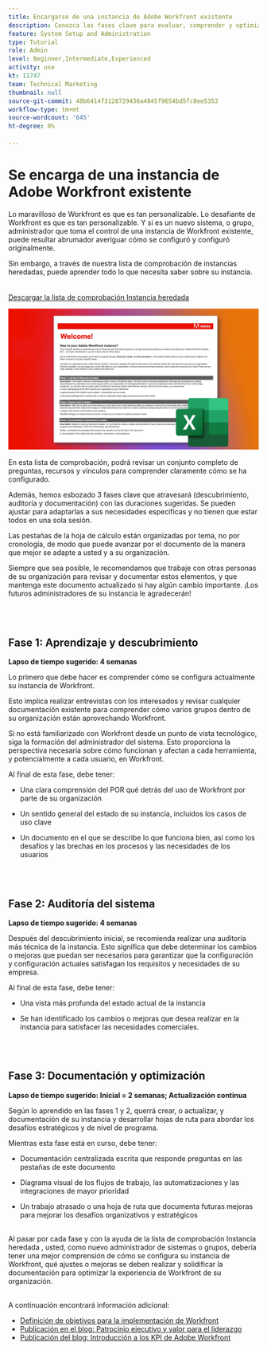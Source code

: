 ```yaml
---
title: Encargarse de una instancia de Adobe Workfront existente
description: Conozca las fases clave para evaluar, comprender y optimizar su instancia de Workfront como un nuevo administrador de sistemas o grupos.
feature: System Setup and Administration
type: Tutorial
role: Admin
level: Beginner,Intermediate,Experienced
activity: use
kt: 11747
team: Technical Marketing
thumbnail: null
source-git-commit: 48b6414f3128729436a4845f9654bd5fc8ee5353
workflow-type: tm+mt
source-wordcount: '645'
ht-degree: 0%

---
```


# Se encarga de una instancia de Adobe Workfront existente

Lo maravilloso de Workfront es que es tan personalizable. Lo desafiante de Workfront es que es tan personalizable. Y si es un nuevo sistema, o grupo, administrador que toma el control de una instancia de Workfront existente, puede resultar abrumador averiguar cómo se configuró y configuró originalmente.

Sin embargo, a través de nuestra lista de comprobación de instancias heredadas, puede aprender todo lo que necesita saber sobre su instancia.\
<br>
</br>
<a href="assets/adobe-workfront-system-admin-playbook-inherited-instance.xlsx" class="spectrum-Button spectrum-Button--outline spectrum-Button--primary spectrum-Button--sizeM">
<span class="spectrum-Button-label has-no-wrap has-text-weight-bold">Descargar la lista de comprobación Instancia heredada </span>
</a>

![Imagen de lista de comprobación de instancias heredadas](assets/wf-inherited-instance-imagel.jpg)

En esta lista de comprobación, podrá revisar un conjunto completo de preguntas, recursos y vínculos para comprender claramente cómo se ha configurado.

Además, hemos esbozado 3 fases clave que atravesará (descubrimiento, auditoría y documentación) con las duraciones sugeridas. Se pueden ajustar para adaptarlas a sus necesidades específicas y no tienen que estar todos en una sola sesión.

Las pestañas de la hoja de cálculo están organizadas por tema, no por cronología, de modo que puede avanzar por el documento de la manera que mejor se adapte a usted y a su organización.

Siempre que sea posible, le recomendamos que trabaje con otras personas de su organización para revisar y documentar estos elementos, y que mantenga este documento actualizado si hay algún cambio importante. ¡Los futuros administradores de su instancia le agradecerán!


<br>
</br>

## Fase 1: Aprendizaje y descubrimiento

<b>Lapso de tiempo sugerido: 4 semanas</b>

Lo primero que debe hacer es comprender cómo se configura actualmente su instancia de Workfront.

Esto implica realizar entrevistas con los interesados y revisar cualquier documentación existente para comprender cómo varios grupos dentro de su organización están aprovechando Workfront.

Si no está familiarizado con Workfront desde un punto de vista tecnológico, siga la formación del administrador del sistema. Esto proporciona la perspectiva necesaria sobre cómo funcionan y afectan a cada herramienta, y potencialmente a cada usuario, en Workfront.

Al final de esta fase, debe tener:

* Una clara comprensión del POR qué detrás del uso de Workfront por parte de su organización

* Un sentido general del estado de su instancia, incluidos los casos de uso clave

* Un documento en el que se describe lo que funciona bien, así como los desafíos y las brechas en los procesos y las necesidades de los usuarios

<br>
</br>

## Fase 2: Auditoría del sistema

<b>Lapso de tiempo sugerido: 4 semanas </b>

Después del descubrimiento inicial, se recomienda realizar una auditoría más técnica de la instancia. Esto significa que debe determinar los cambios o mejoras que puedan ser necesarios para garantizar que la configuración y configuración actuales satisfagan los requisitos y necesidades de su empresa.

Al final de esta fase, debe tener:

* Una vista más profunda del estado actual de la instancia

* Se han identificado los cambios o mejoras que desea realizar en la instancia para satisfacer las necesidades comerciales.

<br>
</br>

## Fase 3: Documentación y optimización

<b>Lapso de tiempo sugerido: Inicial = 2 semanas; Actualización continua </b>

Según lo aprendido en las fases 1 y 2, querrá crear, o actualizar, y documentación de su instancia y desarrollar hojas de ruta para abordar los desafíos estratégicos y de nivel de programa.

Mientras esta fase está en curso, debe tener:

* Documentación centralizada escrita que responde preguntas en las pestañas de este documento

* Diagrama visual de los flujos de trabajo, las automatizaciones y las integraciones de mayor prioridad

* Un trabajo atrasado o una hoja de ruta que documenta futuras mejoras para mejorar los desafíos organizativos y estratégicos

<br>
Al pasar por cada fase y con la ayuda de la lista de comprobación Instancia heredada , usted, como nuevo administrador de sistemas o grupos, debería tener una mejor comprensión de cómo se configura su instancia de Workfront, qué ajustes o mejoras se deben realizar y solidificar la documentación para optimizar la experiencia de Workfront de su organización.

<br>
</br>

A continuación encontrará información adicional:
* [Definición de objetivos para la implementación de Workfront](https://experienceleague.adobe.com/docs/workfront/using/administration-and-setup/get-started-administration/define-wf-goals-objectives.html?lang=en)
* [Publicación en el blog: Patrocinio ejecutivo y valor para el liderazgo](https://experienceleaguecommunities.adobe.com/t5/workfront-blogs/customer-success-tips-executive-sponsorship-and-value-to/ba-p/518353)
* [Publicación del blog: Introducción a los KPI de Adobe Workfront ](https://experienceleaguecommunities.adobe.com/t5/workfront-blogs/kpi-dashboards-in-the-new-workfront-experience-introduction-to/ba-p/549001)
